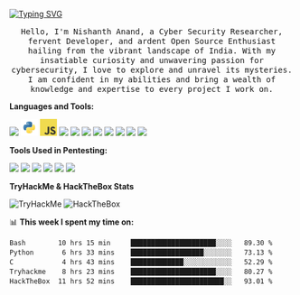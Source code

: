 [![Typing SVG](https://readme-typing-svg.demolab.com?font=Terminus&pause=1000&color=58FF00&random=false&width=600&height=62&lines=Initializing...+User+identified+as+D3v0X7;echo+%22Nishanth+Anand+(aka+D3v0X7+or+dev0x7)%22)](https://git.io/typing-svg)

<p align="center">
  <samp>
Hello, I'm Nishanth Anand, a Cyber Security Researcher, fervent Developer, and ardent Open Source Enthusiast hailing from the vibrant landscape of India. With my insatiable curiosity and unwavering passion for cybersecurity, I love to explore and unravel its mysteries. I am confident in my abilities and bring a wealth of knowledge and expertise to every project I work on.
</p> 

**Languages and Tools:**  

<code><img height="30" src="https://upload.wikimedia.org/wikipedia/commons/thumb/1/18/C_Programming_Language.svg/695px-C_Programming_Language.svg.png"></code>
<code><img height="30" src="https://raw.githubusercontent.com/github/explore/80688e429a7d4ef2fca1e82350fe8e3517d3494d/topics/python/python.png"></code>
<code><img height="30" src="https://raw.githubusercontent.com/github/explore/80688e429a7d4ef2fca1e82350fe8e3517d3494d/topics/javascript/javascript.png"></code>
<code><img height="30" src="https://encrypted-tbn0.gstatic.com/images?q=tbn:ANd9GcQS6nKqD7egntsZs1xeAA89QYJ5lN8pEwQsRG4Jy30u3A&s"></code>
<code><img height="30" src="https://git-scm.com/images/logos/downloads/Git-Icon-1788C.png"></code>
<code><img height="30" src="https://upload.wikimedia.org/wikipedia/commons/thumb/4/4b/Bash_Logo_Colored.svg/3048px-Bash_Logo_Colored.svg.png"></code>
<code><img height="30" src="https://logos-world.net/wp-content/uploads/2021/02/Docker-Emblem.png"></code>
<code><img height="30" src="https://encrypted-tbn0.gstatic.com/images?q=tbn:ANd9GcRihdXOuEScuvH9qTdMrtXKPSAe8UJGvdXSSdO-okISvw&s"></code>
<code><img height="30" src="https://assets-global.website-files.com/63793f3020daa95339f8b140/637945649e2f61c6d53866e4_logo.png"></code>
<code><img height="30" src="https://upload.wikimedia.org/wikipedia/commons/thumb/3/3a/Neovim-mark.svg/1200px-Neovim-mark.svg.png"></code>
<code><img height="30" src="https://upload.wikimedia.org/wikipedia/commons/thumb/3/35/Tux.svg/1200px-Tux.svg.png"></code>

**Tools Used in Pentesting:**

<code><img height="30" src="https://www.wireshark.org/assets/icons/wireshark-fin.png"></code>
<code><img height="30" src="https://miro.medium.com/v2/resize:fit:1358/0*FvyoEolATs1TVCy9.png"></code>
<code><img height="30" src="https://www.kali.org/tools/metasploit-framework/images/metasploit-framework-logo.svg"></code>
<code><img height="30" src="https://www.hackerone.com/sites/default/files/inline-images/hashcat.png"></code>
<code><img height="30" src="https://upload.wikimedia.org/wikipedia/commons/thumb/2/2b/Kali-dragon-icon.svg/3048px-Kali-dragon-icon.svg.png"></code>
<code><img height="30" src="https://www.hackerone.com/sites/default/files/inline-images/john-the-ripper.png"></code>


**TryHackMe & HackTheBox Stats**                                                                             

   <img src="https://tryhackme-badges.s3.amazonaws.com/D3v0X7.png" alt="TryHackMe">  <img src="https://www.hackthebox.com/badge/image/1435895" alt="HackTheBox">

📊 **This week I spent my time on:**

```txt
Bash        10 hrs 15 min     █████████████████████░░░░   89.30 %
Python       6 hrs 33 mins    ██████████████████░░░░░░░   73.13 %
C            4 hrs 43 mins    █████████████░░░░░░░░░░░░   52.29 %
Tryhackme    8 hrs 23 mins    █████████████████████░░░░   80.27 %
HackTheBox  11 hrs 52 mins    ███████████████████████░░   93.01 %
```

